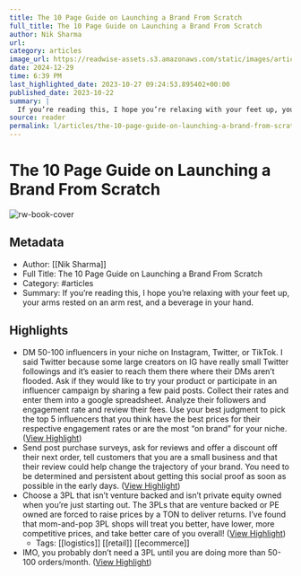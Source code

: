 ```yaml
---
title: The 10 Page Guide on Launching a Brand From Scratch
full_title: The 10 Page Guide on Launching a Brand From Scratch
author: Nik Sharma
url: 
category: articles
image_url: https://readwise-assets.s3.amazonaws.com/static/images/article2.74d541386bbf.png
date: 2024-12-29
time: 6:39 PM
last_highlighted_date: 2023-10-27 09:24:53.895402+00:00
published_date: 2023-10-22
summary: |
  If you’re reading this, I hope you’re relaxing with your feet up, your arms rested on an arm rest, and a beverage in your hand.
source: reader
permalink: l/articles/the-10-page-guide-on-launching-a-brand-from-scratch
---
```

# The 10 Page Guide on Launching a Brand From Scratch

![rw-book-cover](https://readwise-assets.s3.amazonaws.com/static/images/article2.74d541386bbf.png)

## Metadata
- Author: [[Nik Sharma]]
- Full Title: The 10 Page Guide on Launching a Brand From Scratch
- Category: #articles
- Summary: If you’re reading this, I hope you’re relaxing with your feet up, your arms rested on an arm rest, and a beverage in your hand.

## Highlights
- DM 50-100 influencers in your niche on Instagram, Twitter, or TikTok. I said Twitter because some large creators on IG have really small Twitter followings and it’s easier to reach them there where their DMs aren’t flooded. Ask if they would like to try your product or participate in an influencer campaign by sharing a few paid posts.
  Collect their rates and enter them into a google spreadsheet.
  Analyze their followers and engagement rate and review their fees. Use your best judgment to pick the top 5 influencers that you think have the best prices for their respective engagement rates or are the most “on brand” for your niche. ([View Highlight](https://read.readwise.io/read/01hdr75kracb215kc4qte6327g))
- Send post purchase surveys, ask for reviews and offer a discount off their next order, tell customers that you are a small business and that their review could help change the trajectory of your brand. You need to be determined and persistent about getting this social proof as soon as possible in the early days. ([View Highlight](https://read.readwise.io/read/01hdr74xtbnyg4hr7vdmwphtae))
- Choose a 3PL that isn’t venture backed and isn’t private equity owned when you’re just starting out. The 3PLs that are venture backed or PE owned are forced to raise prices by a TON to deliver returns. I’ve found that mom-and-pop 3PL shops will treat you better, have lower, more competitive prices, and take better care of you overall! ([View Highlight](https://read.readwise.io/read/01hdr7450hrq9dy3aarb9tgdxr))
    - Tags: [[logistics]] [[retail]] [[ecommerce]] 
- IMO, you probably don’t need a 3PL until you are doing more than 50-100 orders/month. ([View Highlight](https://read.readwise.io/read/01hdr76sn0avtz86fc9e8p3fx4))


